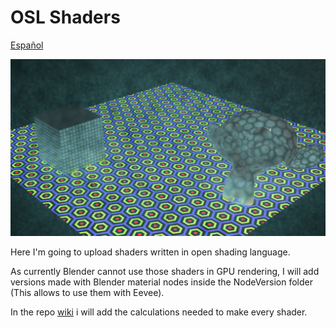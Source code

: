 # OSL Shaders
<a href="/Readme.md">Español</a>

![Materiales](Img/img.png)

Here I'm going to upload shaders written in open shading language.

As currently Blender cannot use those shaders in GPU rendering, I will add versions made with Blender material nodes inside the NodeVersion folder (This allows to use them with Eevee).

In the repo <a href="../../wiki">wiki</a> i will add the calculations needed to make every shader.
